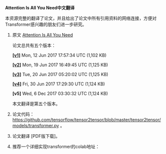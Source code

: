 **Attention Is All You Need中文翻译**

本资源完整的翻译了论文，并且给出了论文中所有引用资料的网络连接，方便对Transformer感兴趣的朋友们进一步研究。

1. 原文 [Attention Is All You Need](https://arxiv.org/abs/1706.03762)

   论文总共有五个版本：

   **[[v1]](https://arxiv.org/abs/1706.03762v1)** Mon, 12 Jun 2017 17:57:34 UTC (1,102 KB)
   
   **[[v2]](https://arxiv.org/abs/1706.03762v2)** Mon, 19 Jun 2017 16:49:45 UTC (1,125 KB)
   
   **[[v3]](https://arxiv.org/abs/1706.03762v3)** Tue, 20 Jun 2017 05:20:02 UTC (1,125 KB)
   
   **[[v4]](https://arxiv.org/abs/1706.03762v4)** Fri, 30 Jun 2017 17:29:30 UTC (1,124 KB)
   
   **[v5]** Wed, 6 Dec 2017 03:30:32 UTC (1,124 KB)

   本文翻译是第五个版本。

2. 论文代码：https://github.com/tensorflow/tensor2tensor/blob/master/tensor2tensor/models/transformer.py 。

3. 论文翻译 [PDF版下载]。

4. 推荐一个详细实现transformer的colab地址：

